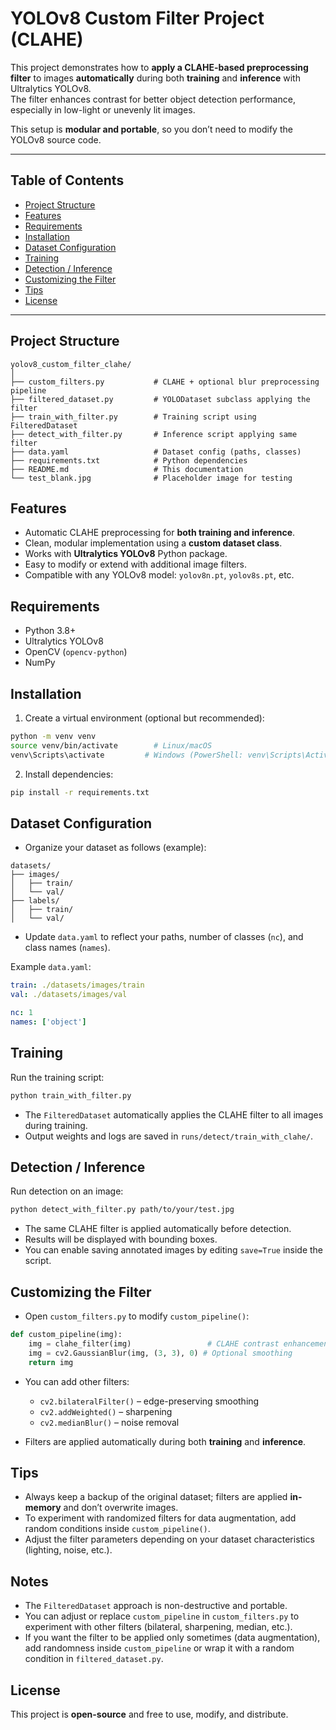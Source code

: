 
# YOLOv8 Custom Filter Project (CLAHE)

This project demonstrates how to **apply a CLAHE-based preprocessing filter** to images **automatically** during both **training** and **inference** with Ultralytics YOLOv8.  
The filter enhances contrast for better object detection performance, especially in low-light or unevenly lit images.

This setup is **modular and portable**, so you don’t need to modify the YOLOv8 source code.

---

## Table of Contents
- [Project Structure](#project-structure)
- [Features](#features)
- [Requirements](#requirements)
- [Installation](#installation)
- [Dataset Configuration](#dataset-configuration)
- [Training](#training)
- [Detection / Inference](#detection--inference)
- [Customizing the Filter](#customizing-the-filter)
- [Tips](#tips)
- [License](#license)

---

## Project Structure

```
yolov8_custom_filter_clahe/
│
├── custom_filters.py           # CLAHE + optional blur preprocessing pipeline
├── filtered_dataset.py         # YOLODataset subclass applying the filter
├── train_with_filter.py        # Training script using FilteredDataset
├── detect_with_filter.py       # Inference script applying same filter
├── data.yaml                   # Dataset config (paths, classes)
├── requirements.txt            # Python dependencies
├── README.md                   # This documentation
└── test_blank.jpg              # Placeholder image for testing
```

## Features

- Automatic CLAHE preprocessing for **both training and inference**.
- Clean, modular implementation using a **custom dataset class**.
- Works with **Ultralytics YOLOv8** Python package.
- Easy to modify or extend with additional image filters.
- Compatible with any YOLOv8 model: `yolov8n.pt`, `yolov8s.pt`, etc.

## Requirements

- Python 3.8+
- Ultralytics YOLOv8
- OpenCV (`opencv-python`)
- NumPy

## Installation

1. Create a virtual environment (optional but recommended):

```bash
python -m venv venv
source venv/bin/activate        # Linux/macOS
venv\Scripts\activate         # Windows (PowerShell: venv\Scripts\Activate.ps1)
```

2. Install dependencies:

```bash
pip install -r requirements.txt
```

## Dataset Configuration

- Organize your dataset as follows (example):

```
datasets/
├── images/
│   ├── train/
│   └── val/
├── labels/
│   ├── train/
│   └── val/
```

- Update `data.yaml` to reflect your paths, number of classes (`nc`), and class names (`names`).

Example `data.yaml`:

```yaml
train: ./datasets/images/train
val: ./datasets/images/val

nc: 1
names: ['object']
```

## Training

Run the training script:

```bash
python train_with_filter.py
```

- The `FilteredDataset` automatically applies the CLAHE filter to all images during training.
- Output weights and logs are saved in `runs/detect/train_with_clahe/`.

## Detection / Inference

Run detection on an image:

```bash
python detect_with_filter.py path/to/your/test.jpg
```

- The same CLAHE filter is applied automatically before detection.
- Results will be displayed with bounding boxes.
- You can enable saving annotated images by editing `save=True` inside the script.

## Customizing the Filter

- Open `custom_filters.py` to modify `custom_pipeline()`:

```python
def custom_pipeline(img):
    img = clahe_filter(img)                 # CLAHE contrast enhancement
    img = cv2.GaussianBlur(img, (3, 3), 0) # Optional smoothing
    return img
```

- You can add other filters:
  - `cv2.bilateralFilter()` – edge-preserving smoothing
  - `cv2.addWeighted()` – sharpening
  - `cv2.medianBlur()` – noise removal

- Filters are applied automatically during both **training** and **inference**.

## Tips

- Always keep a backup of the original dataset; filters are applied **in-memory** and don’t overwrite images.
- To experiment with randomized filters for data augmentation, add random conditions inside `custom_pipeline()`.
- Adjust the filter parameters depending on your dataset characteristics (lighting, noise, etc.).

## Notes
- The `FilteredDataset` approach is non-destructive and portable.
- You can adjust or replace `custom_pipeline` in `custom_filters.py`
  to experiment with other filters (bilateral, sharpening, median, etc.).
- If you want the filter to be applied only sometimes (data augmentation),
  add randomness inside `custom_pipeline` or wrap it with a random condition
  in `filtered_dataset.py`.

## License

This project is **open-source** and free to use, modify, and distribute.
